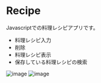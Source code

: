 # Recipe
Javascriptでの料理レシピアプリです。
* 料理レシピ入力
* 削除
* 料理レシピ表示
* 保存している料理レシピの検索

![image](https://imgur.com/l8dEIu4.jpg)
![image](https://imgur.com/ByMmhxg.jpg)
